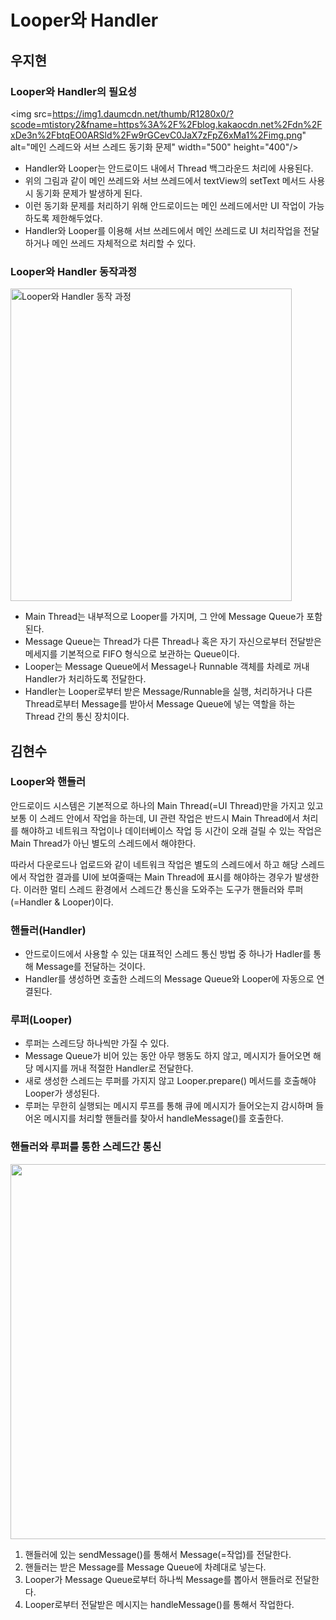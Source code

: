 # Looper와 Handler

## 우지현

### Looper와 Handler의 필요성

<img src=https://img1.daumcdn.net/thumb/R1280x0/?scode=mtistory2&fname=https%3A%2F%2Fblog.kakaocdn.net%2Fdn%2FxDe3n%2FbtqEO0ARSld%2Fw9rGCevC0JaX7zFpZ6xMa1%2Fimg.png" alt="메인 스레드와 서브 스레드 동기화 문제" width="500" height="400"/>

- Handler와 Looper는 안드로이드 내에서 Thread 백그라운드 처리에 사용된다.
- 위의 그림과 같이 메인 쓰레드와 서브 쓰레드에서 textView의 setText 메서드 사용시 동기화 문제가 발생하게 된다.
- 이런 동기화 문제를 처리하기 위해 안드로이드는 메인 쓰레드에서만 UI 작업이 가능하도록 제한해두었다.
- Handler와 Looper를 이용해 서브 쓰레드에서 메인 쓰레드로 UI 처리작업을 전달하거나 메인 쓰레드 자체적으로 처리할 수 있다.

### Looper와 Handler 동작과정

<img src="https://media.vlpt.us/images/yeji/post/6bea1286-602e-464b-a4a8-3dfb90ea3bff/Thread-Looper-Handler.png" alt="Looper와 Handler 동작 과정" width="450" height="500"/>

- Main Thread는 내부적으로 Looper를 가지며, 그 안에 Message Queue가 포함된다.
- Message Queue는 Thread가 다른 Thread나 혹은 자기 자신으로부터 전달받은 메세지를 기본적으로 FIFO 형식으로 보관하는 Queue이다.
- Looper는 Message Queue에서 Message나 Runnable 객체를 차례로 꺼내 Handler가 처리하도록 전달한다.
- Handler는 Looper로부터 받은 Message/Runnable을 실행, 처리하거나 다른 Thread로부터 Message를 받아서 Message Queue에 넣는 역할을 하는 Thread 간의 통신 장치이다.

## 김현수

### Looper와 핸들러
안드로이드 시스템은 기본적으로 하나의 Main Thread(=UI Thread)만을 가지고 있고 보통 이 스레드 안에서 작업을 하는데, UI 관련 작업은 반드시 Main Thread에서 처리를 해야하고 네트워크 작업이나 데이터베이스 작업 등 시간이 오래 걸릴 수 있는 작업은 Main Thread가 아닌 별도의 스레드에서 해야한다.

따라서 다운로드나 업로드와 같이 네트워크 작업은 별도의 스레드에서 하고 해당 스레드에서 작업한 결과를 UI에 보여줄때는 Main Thread에 표시를 해야하는 경우가 발생한다. 이러한 멀티 스레드 환경에서 스레드간 통신을 도와주는 도구가 핸들러와 루퍼(=Handler & Looper)이다.

### 핸들러(Handler)

- 안드로이드에서 사용할 수 있는 대표적인 스레드 통신 방법 중 하나가 Hadler를 통해 Message를 전달하는 것이다.
- Handler를 생성하면 호출한 스레드의 Message Queue와 Looper에 자동으로 연결된다.

### 루퍼(Looper)
- 루퍼는 스레드당 하나씩만 가질 수 있다.
- Message Queue가 비어 있는 동안 아무 행동도 하지 않고, 메시지가 들어오면 해당 메시지를 꺼내 적절한 Handler로 전달한다.
- 새로 생성한 스레드는 루퍼를 가지지 않고 Looper.prepare() 메서드를 호출해야 Looper가 생성된다.
- 루퍼는 무한히 실행되는 메시지 루프를 통해 큐에 메시지가 들어오는지 감시하며 들어온 메시지를 처리할 핸들러를 찾아서 handleMessage()를 호출한다.

### 핸들러와 루퍼를 통한 스레드간 통신
<img src="https://miro.medium.com/max/1000/1*cPvR6xzW8oSMhcUCaJNZ4w.png" width="600px">

1. 핸들러에 있는 sendMessage()를 통해서 Message(=작업)를 전달한다.
2. 핸들러는 받은 Message를 Message Queue에 차례대로 넣는다.
3. Looper가 Message Queue로부터 하나씩 Message를 뽑아서 핸들러로 전달한다.
4. Looper로부터 전달받은 메시지는 handleMessage()를 통해서 작업한다.
